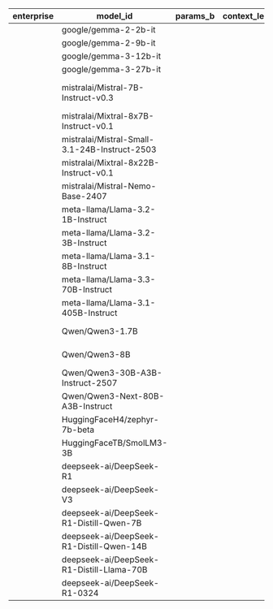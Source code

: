 | enterprise   | model_id                                      | params_b   | context_length   | installed   | remote    | repo_type   | access   | note                                                                         |
|--------------|-----------------------------------------------|------------|------------------|-------------|-----------|-------------|----------|------------------------------------------------------------------------------|
|              | google/gemma-2-2b-it                          |            |                  | no          | available | gated       | ok       | gated                                                                        |
|              | google/gemma-2-9b-it                          |            |                  | no          | available | gated       | ok       | gated                                                                        |
|              | google/gemma-3-12b-it                         |            |                  | no          | available | gated       | ok       | gated                                                                        |
|              | google/gemma-3-27b-it                         |            |                  | no          | available | gated       | ok       | gated                                                                        |
|              | mistralai/Mistral-7B-Instruct-v0.3            |            |                  | yes         | available | public      | ok       | vllm,safetensors,mistral,mistral-common,base_model:mistralai/Mistral-7B-v0.3 |
|              | mistralai/Mixtral-8x7B-Instruct-v0.1          |            |                  | no          | available | public      | ok       | vllm,safetensors,mixtral,fr,it                                               |
|              | mistralai/Mistral-Small-3.1-24B-Instruct-2503 |            |                  | no          | available | gated       | ok       | gated                                                                        |
|              | mistralai/Mixtral-8x22B-Instruct-v0.1         |            |                  | no          | available | public      | ok       | vllm,safetensors,mixtral,mistral-common,en                                   |
|              | mistralai/Mistral-Nemo-Base-2407              |            |                  | no          | available | public      | ok       | vllm,safetensors,mistral,mistral-common,en                                   |
|              | meta-llama/Llama-3.2-1B-Instruct              |            |                  | no          | available | gated       | ok       | gated                                                                        |
|              | meta-llama/Llama-3.2-3B-Instruct              |            |                  | no          | available | gated       | ok       | gated                                                                        |
|              | meta-llama/Llama-3.1-8B-Instruct              |            |                  | no          | available | gated       | ok       | gated                                                                        |
|              | meta-llama/Llama-3.3-70B-Instruct             |            |                  | no          | available | gated       | ok       | gated                                                                        |
|              | meta-llama/Llama-3.1-405B-Instruct            |            |                  | no          | available | gated       | ok       | gated                                                                        |
|              | Qwen/Qwen3-1.7B                               |            |                  | no          | available | public      | ok       | transformers,safetensors,qwen3,text-generation,conversational                |
|              | Qwen/Qwen3-8B                                 |            |                  | no          | available | public      | ok       | transformers,safetensors,qwen3,text-generation,conversational                |
|              | Qwen/Qwen3-30B-A3B-Instruct-2507              |            |                  | no          | available | public      | ok       | transformers,safetensors,qwen3_moe,text-generation,conversational            |
|              | Qwen/Qwen3-Next-80B-A3B-Instruct              |            |                  | no          | available | public      | ok       | transformers,safetensors,qwen3_next,text-generation,conversational           |
|              | HuggingFaceH4/zephyr-7b-beta                  |            |                  | no          | available | public      | ok       | transformers,pytorch,safetensors,mistral,text-generation                     |
|              | HuggingFaceTB/SmolLM3-3B                      |            |                  | no          | available | public      | ok       | transformers,safetensors,smollm3,text-generation,conversational              |
|              | deepseek-ai/DeepSeek-R1                       |            |                  | no          | available | public      | ok       | transformers,safetensors,deepseek_v3,text-generation,conversational          |
|              | deepseek-ai/DeepSeek-V3                       |            |                  | no          | available | public      | ok       | transformers,safetensors,deepseek_v3,text-generation,conversational          |
|              | deepseek-ai/DeepSeek-R1-Distill-Qwen-7B       |            |                  | no          | available | public      | ok       | transformers,safetensors,qwen2,text-generation,conversational                |
|              | deepseek-ai/DeepSeek-R1-Distill-Qwen-14B      |            |                  | no          | available | public      | ok       | transformers,safetensors,qwen2,text-generation,conversational                |
|              | deepseek-ai/DeepSeek-R1-Distill-Llama-70B     |            |                  | no          | available | public      | ok       | transformers,safetensors,llama,text-generation,conversational                |
|              | deepseek-ai/DeepSeek-R1-0324                  |            |                  | no          | not_found | unknown     | unknown  | model not found; model not found                                             |
